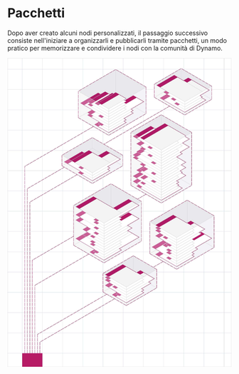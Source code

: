 # Pacchetti

Dopo aver creato alcuni nodi personalizzati, il passaggio successivo consiste nell'iniziare a organizzarli e pubblicarli tramite pacchetti, un modo pratico per memorizzare e condividere i nodi con la comunità di Dynamo.

![IMMAGINE](../images/6-2/packagescover.jpg)
